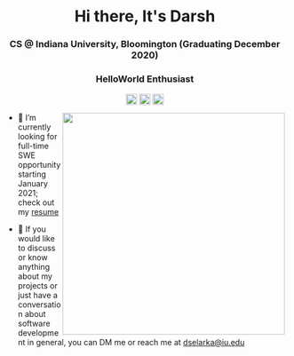 <h1 align="center">Hi there, It's Darsh</h1>
<h3 align="center">CS @ Indiana University, Bloomington (Graduating December 2020) </h3>
<h3 align="center">HelloWorld Enthusiast</h3>
<p align="center">
<a href=mailto:dselarka@iu.edu target="blank"><img align="center" src=https://cdn.jsdelivr.net/npm/simple-icons@3.0.1/icons/gmail.svg alt="darshselarka1497" height="20" width="20" /></a>
<a href=https://linkedin.com/in/darshselarka target="blank"><img align="center" src=https://cdn.jsdelivr.net/npm/simple-icons@3.0.1/icons/linkedin.svg alt="darshselarka1497" height="20" width="20" /></a>
<a href=https://darshselarka.me target="blank"><img align="center" src=https://cdn.jsdelivr.net/npm/simple-icons@3.0.1/icons/googlechrome.svg alt="darshselarka1497" height="20" width="20" /></a>
</p>
<p>
  <img src="" width="400" align="right">
  
- 👷‍ I’m currently looking for full-time SWE opportunity starting January 2021; check out my <a href="https://drive.google.com/file/d/1pjjWRw-6xxJMJIGT_QMty6E_e7gD7sAO/view?usp=sharing"> resume</a>

- 💬 If you would like to discuss or know anything about my projects or just have a conversation about software development in general, you can DM me or reach me at dselarka@iu.edu

<!-- - 🚙 Come play Rocket League with me; shoot me a message if you're looking to grind to champ -->
</p>


<!--
**darshselarka1497/darshselarka1497** is a ✨ _special_ ✨ repository because its `README.md` (this file) appears on your GitHub profile.

Here are some ideas to get you started:

- 🔭 I’m currently working on ...
- 🌱 I’m currently learning ...
- 👯 I’m looking to collaborate on ...
- 🤔 I’m looking for help with ...
- 💬 Ask me about ...
- 📫 How to reach me: ...
- 😄 Pronouns: ...
- ⚡ Fun fact: ...
-->
